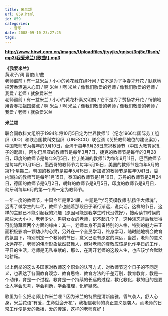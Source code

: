 ```yaml
---
title: 米兰颂
url: 859.html
id: 859
categories:
  - 音乐
date: 2008-09-10 23:27:25
tags:
---
```


  
**http://www.hbwt.com.cn/images/Uploadfiles/jtyyjks/qnjsc/3nj5c/1lsnh/mp3/我爱米兰\[歌曲\].mp3**  
  
**《我爱米兰》**  
黄淑子/词 曹俊山/曲  
老师窗前 / 有一盆米兰 / 小小的黄花藏在绿叶间 / 它不是为了争春才开花 / 默默地把芳香洒遍人心田 / 啊 米兰 / 啊 米兰 / 像我们敬爱的老师 / 像我们敬爱的老师 / 我爱 / 老师 / 就象爱米兰  
老师窗前 / 有一盆米兰 / 小小的黄花朴素又明朗 / 它不是为了赞扬才开花 / 悄悄地用青春把祖国装点 / 啊 米兰 / 啊 米兰 / 像我们敬爱的老师 / 像我们敬爱的老师 / 我爱 / 老师 / 就象爱米兰  
  

**米兰颂**

  
联合国教科文组织于1994年将10月5日定为世界教师节（纪念1966年国际劳工组织（ILO）和联合国教科文组织（UNESCO）联合颁《关於教师地位的建议案》），中国教师节为每年的9月10日，台湾于每年9月28日庆祝教师节（中国大教育家孔子的诞辰），阿尔巴尼亚的教师节是每年3月7日，捷克的教师节是每年的3月28日，印度的教师节是每年9月5日，拉丁美洲的教师节为每年9月11日，巴西教师节是每年的10月15日，墨西哥的教师节为每年5月15日，美国的教师节是每年5月的第1个星期二，韩国的教师节是每年5月15日，新加坡的教师节是每年9月1日，委内瑞拉的教师节是每年1月15日，泰国的教师节是1月16日，苏丹的教师节是2月24日，德国的教师节是6月2日，朝鲜的教师节是9月5日，印度的教师节是9月日，匈牙利每年6月的第一个周一定为教师节。  
  
一年一度的教师节，中国今年是第24届，主题是“学习英模教师 弘扬伟大师魂”，远离了做学生的年代，教师节也随着那段日子渐行渐远，说实话，这样的节日，这样的主题已不能引起我的兴趣（原因可能是我学生时代没做好），搜索读书时候的那些大大小小、老老少少、男男女女的老师，记不起几个了，这种淡忘背后我觉得可能隐藏着两个方面的缘由：其一，老师本身不具备特别的人格，特别的魅力来正面积极影响一颗幼小的心灵，另外在一个全民学习，终身学习，随时随地机会教育的氛围下，特别制定一个教师的节日，意义已没有原定的深远，当然，老师的意义永远存在，老师的伟岸形象依然鼓舞人，但对老师的尊敬应该是化作平日的工作，平日的生活，老师是无私奉献的，那么，在离开老师的这段人生，也应该学会默默地耕耘。  
  
以上例举的这么多国家对教师这个职业的认可方式，对教师节这个日子的不同定义，也表达了各国教育观念、教育思络、教育方法的千差万别，教育教育，教是一个动作，育是一个过程，教育是一个持续的长远的过程，教化教化，教的目的是要让人学会思考，学会判断，学会推理，化解疑惑。  
  
歌里为什么把老师比作米兰哩？因为米兰的特质是清新幽雅，香气袭人，舒人心身，米兰花语“有爱，生命就会开花”，我相信老师的真正意义是袭人，而老师的日常工作便是爱的撒播，爱的传递，这样的老师真好！